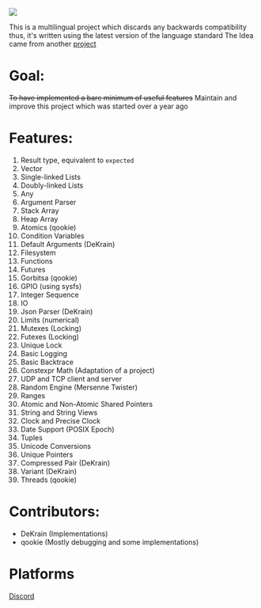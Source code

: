 <p align = 'left'>
  <img src='https://cdn.discordapp.com/attachments/809046217370763274/818426647753654302/HackySTLlogo2.png'>
</p>

This is a multilingual project which discards any backwards compatibility 
thus, it's written using the latest version of the language standard
The Idea came from another [project](https://github.com/LegatAbyssWalker/amazingCode) 

# Goal:
~~To have implemented a bare minimum of useful features~~
Maintain and improve this project which was started over a year ago

# Features:
  1. Result type, equivalent to `expected`
  2. Vector
  3. Single-linked Lists
  4. Doubly-linked Lists
  5. Any
  6. Argument Parser
  7. Stack Array
  8. Heap Array
  9. Atomics (qookie)
  10. Condition Variables
  11. Default Arguments (DeKrain)
  12. Filesystem
  13. Functions
  14. Futures
  15. Gorbitsa (qookie)
  16. GPIO (using sysfs)
  17. Integer Sequence
  18. IO
  19. Json Parser (DeKrain)
  20. Limits (numerical)
  21. Mutexes (Locking)
  22. Futexes (Locking)
  23. Unique Lock
  24. Basic Logging
  25. Basic Backtrace
  26. Constexpr Math (Adaptation of a project)
  27. UDP and TCP client and server
  28. Random Engine (Mersenne Twister)
  29. Ranges
  30. Atomic and Non-Atomic Shared Pointers
  31. String and String Views
  32. Clock and Precise Clock
  33. Date Support (POSIX Epoch)
  34. Tuples
  35. Unicode Conversions
  36. Unique Pointers
  37. Compressed Pair (DeKrain)
  38. Variant (DeKrain) 
  39. Threads (qookie)
  
# Contributors:
- DeKrain (Implementations)
- qookie (Mostly debugging and some implementations)

# Platforms
  [Discord](https://discord.gg/dEghMASRKb)
